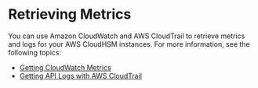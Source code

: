 # Retrieving Metrics<a name="hsm-metrics"></a>

You can use Amazon CloudWatch and AWS CloudTrail to retrieve metrics and logs for your AWS CloudHSM instances\. For more information, see the following topics: 


+ [Getting CloudWatch Metrics](hsm-metrics-cw.md)
+ [Getting API Logs with AWS CloudTrail](hsm-metrics-ct.md)